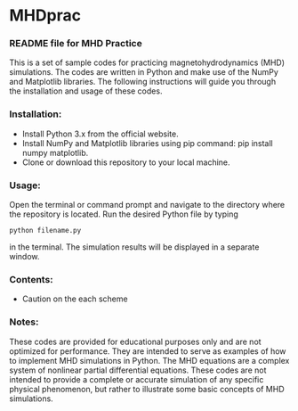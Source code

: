 # MHDprac

### README file for MHD Practice

This is a set of sample codes for practicing magnetohydrodynamics (MHD) simulations. 
The codes are written in Python and make use of the NumPy and Matplotlib libraries. 
The following instructions will guide you through the installation and usage of these codes.

### Installation:

- Install Python 3.x from the official website.
- Install NumPy and Matplotlib libraries using pip command: pip install numpy matplotlib.
- Clone or download this repository to your local machine.

### Usage:

Open the terminal or command prompt and navigate to the directory where the repository is located.
Run the desired Python file by typing 
~~~
python filename.py
~~~
in the terminal.
The simulation results will be displayed in a separate window.

### Contents:

- Caution on the each scheme

### Notes:

These codes are provided for educational purposes only and are not optimized for performance. They
are intended to serve as examples of how to implement MHD simulations in Python. The MHD equations
are a complex system of nonlinear partial differential equations. These codes are not intended to 
provide a complete or accurate simulation of any specific physical phenomenon, but rather to illustrate 
some basic concepts of MHD simulations.
